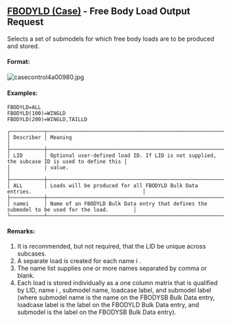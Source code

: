 ## [FBODYLD (Case)](https://help.hexagonmi.com/bundle/MSC_Nastran_2022.4/page/Nastran_Combined_Book/qrg/casecontrol4a/TOC.FBODYLD.Case.xhtml) - Free Body Load Output Request

Selects a set of submodels for which free body loads are to be produced and stored.

#### Format:

![casecontrol4a00980.jpg](https://help-be.hexagonmi.com/bundle/MSC_Nastran_2022.4/page/Nastran_Combined_Book/qrg/casecontrol4a/../../../assets/casecontrol4a00980.jpg?_LANG=enus)  

#### Examples:

```nastran
FBODYLD=ALL 
FBODYLD(100)=WINGLD 
FBODYLD(200)=WINGLD,TAILLD
```

```text
┌───────────┬──────────────────────────────────────────────────────────────────────────────────────────────┐
│ Describer │ Meaning                                                                                      │
├───────────┼──────────────────────────────────────────────────────────────────────────────────────────────┤
│ LID       │ Optional user-defined load ID. If LID is not supplied, the subcase ID is used to define this │
│           │ value.                                                                                       │
├───────────┼──────────────────────────────────────────────────────────────────────────────────────────────┤
│ ALL       │ Loads will be produced for all FBODYLD Bulk Data entries.                                    │
├───────────┼──────────────────────────────────────────────────────────────────────────────────────────────┤
│ namei     │ Name of an FBODYLD Bulk Data entry that defines the submodel to be used for the load.        │
└───────────┴──────────────────────────────────────────────────────────────────────────────────────────────┘
```

#### Remarks:

1. It is recommended, but not required, that the LID be unique across subcases.
2. A separate load is created for each name i .
3. The name list supplies one or more names separated by comma or blank.
4. Each load is stored individually as a one column matrix that is qualified by LID, name i , submodel name, loadcase label, and submodel label (where submodel name is the name on the FBODYSB Bulk Data entry, loadcase label is the label on the FBODYLD Bulk Data entry, and submodel is the label on the FBODYSB Bulk Data entry).
